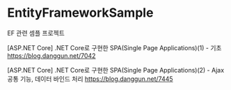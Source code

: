 # EntityFrameworkSample
EF 관련 셈플 프로젝트

[ASP.NET Core] .NET Core로 구현한 SPA(Single Page Applications)(1) - 기초
https://blog.danggun.net/7042


[ASP.NET Core] .NET Core로 구현한 SPA(Single Page Applications)(2) - Ajax공통 기능, 데이터 바인드 처리
https://blog.danggun.net/7445
